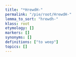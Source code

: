 ```yaml
---
title: "*HrewdH-"
permalink: "/pie/root/HrewdH-"
lemma_to_sort: "hrewdh-"
klass: root
etymology: []
markers: []
synonyms: []
definitions: ["to weep"]
topics: []
---
```

